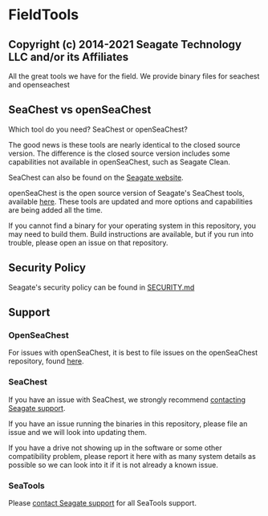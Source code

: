 # FieldTools

## Copyright (c) 2014-2021 Seagate Technology LLC and/or its Affiliates

All the great tools we have for the field.
We provide binary files for seachest and openseachest

## SeaChest vs openSeaChest

Which tool do you need? SeaChest or openSeaChest?

The good news is these tools are nearly identical to the closed source version.
The difference is the closed source version includes some capabilities not available in openSeaChest, such as Seagate Clean.

SeaChest can also be found on the [Seagate website](https://www.seagate.com/support/software/seachest/).

openSeaChest is the open source version of Seagate's SeaChest tools, available [here](https://github.com/Seagate/openSeaChest). These tools are updated and more options and capabilities are being added all the time.

If you cannot find a binary for your operating system in this repository, you may need to build them. Build instructions are available, but if you run into trouble, please open an issue on that repository.

## Security Policy

Seagate's security policy can be found in [SECURITY.md](#SECURITY.md)

## Support

### OpenSeaChest

For issues with openSeaChest, it is best to file issues on the openSeaChest repository, found [here](https://github.com/Seagate/openSeaChest).

### SeaChest

If you have an issue with SeaChest, we strongly recommend [contacting Seagate support](https://www.seagate.com/contacts/).

If you have an issue running the binaries in this repository, please file an issue and we will look into updating them.

If you have a drive not showing up in the software or some other compatibility problem, please report it here with as many system details as possible so we can look into it if it is not already a known issue.

### SeaTools

Please [contact Seagate support](https://www.seagate.com/contacts/) for all SeaTools support.
